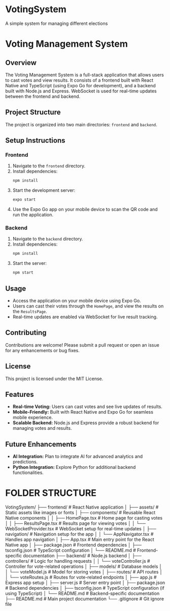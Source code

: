 # VotingSystem
A simple system for managing different elections

# Voting Management System

## Overview
The Voting Management System is a full-stack application that allows users to cast votes and view results. It consists of a frontend built with React Native and TypeScript (using Expo Go for development), and a backend built with Node.js and Express. WebSocket is used for real-time updates between the frontend and backend.

## Project Structure
The project is organized into two main directories: `frontend` and `backend`.

## Setup Instructions

### Frontend
1. Navigate to the `frontend` directory.
2. Install dependencies:
   ```bash
   npm install
   ```
3. Start the development server:
   ```bash
   expo start
   ```
4. Use the Expo Go app on your mobile device to scan the QR code and run the application.

### Backend
1. Navigate to the `backend` directory.
2. Install dependencies:
   ```bash
   npm install
   ```
3. Start the server:
   ```bash
   npm start
   ```

## Usage
- Access the application on your mobile device using Expo Go.
- Users can cast their votes through the `HomePage`, and view the results on the `ResultsPage`.
- Real-time updates are enabled via WebSocket for live result tracking.

## Contributing
Contributions are welcome! Please submit a pull request or open an issue for any enhancements or bug fixes.

## License
This project is licensed under the MIT License.

## Features
- **Real-time Voting:** Users can cast votes and see live updates of results.
- **Mobile-Friendly:** Built with React Native and Expo Go for seamless mobile experience.
- **Scalable Backend:** Node.js and Express provide a robust backend for managing votes and results.

## Future Enhancements
- **AI Integration:** Plan to integrate AI for advanced analytics and predictions.
- **Python Integration:** Explore Python for additional backend functionalities.

# FOLDER STRUCTURE
VotingSystem/
├── frontend/                  # React Native application
│   ├── assets/                # Static assets like images or fonts
│   ├── components/            # Reusable React Native components
│   │   ├── HomePage.tsx       # Home page for casting votes
│   │   ├── ResultsPage.tsx    # Results page for viewing votes
│   │   └── WebSocketProvider.tsx # WebSocket setup for real-time updates
│   ├── navigation/            # Navigation setup for the app
│   │   └── AppNavigator.tsx   # Handles app navigation
│   ├── App.tsx                # Main entry point for the React Native app
│   ├── package.json           # Frontend dependencies
│   ├── tsconfig.json          # TypeScript configuration
│   └── README.md              # Frontend-specific documentation
├── backend/                   # Node.js backend
│   ├── controllers/           # Logic for handling requests
│   │   └── voteController.js  # Controller for vote-related operations
│   ├── models/                # Database models
│   │   └── voteModel.js       # Model for storing votes
│   ├── routes/                # API routes
│   │   └── voteRoutes.js      # Routes for vote-related endpoints
│   ├── app.js                 # Express app setup
│   ├── server.js              # Server entry point
│   ├── package.json           # Backend dependencies
│   ├── tsconfig.json          # TypeScript configuration (if using TypeScript)
│   └── README.md              # Backend-specific documentation
├── README.md                  # Main project documentation
└── .gitignore                 # Git ignore file